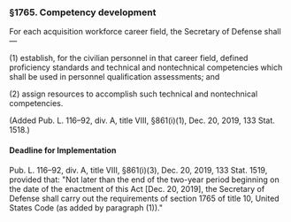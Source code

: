 ### §1765. Competency development ###

For each acquisition workforce career field, the Secretary of Defense shall—

(1) establish, for the civilian personnel in that career field, defined proficiency standards and technical and nontechnical competencies which shall be used in personnel qualification assessments; and

(2) assign resources to accomplish such technical and nontechnical competencies.

(Added Pub. L. 116–92, div. A, title VIII, §861(i)(1), Dec. 20, 2019, 133 Stat. 1518.)

#### Deadline for Implementation ####

Pub. L. 116–92, div. A, title VIII, §861(i)(3), Dec. 20, 2019, 133 Stat. 1519, provided that: "Not later than the end of the two-year period beginning on the date of the enactment of this Act [Dec. 20, 2019], the Secretary of Defense shall carry out the requirements of section 1765 of title 10, United States Code (as added by paragraph (1))."
